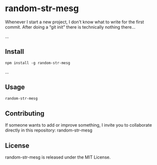 # random-str-mesg
Whenever I start a new project, I don't know what to write for the first commit. After doing a “git init” there is technically nothing there...

...
## Install
```npm
npm install -g random-str-mesg
```

...
## Usage
```bash
random-str-mesg
```

## Contributing
If someone wants to add or improve something, I invite you to collaborate directly in this repository: random-str-mesg

## License
random-str-mesg is released under the MIT License.
